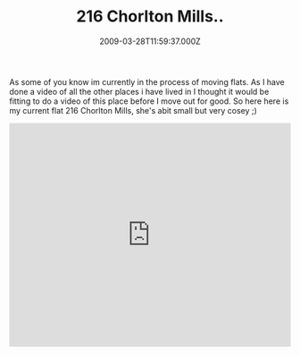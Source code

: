 ﻿---
coverImage: /images/fallback-post-header.png
date: '2009-03-28T11:59:37.000Z'
tags: []
title: 216 Chorlton Mills..
oldUrl: /photos-personal/216-chorlton-mills
---

As some of you know im currently in the process of moving flats. As I have done a video of all the other places i have lived in I thought it would be fitting to do a video of this place before I move out for good. So here here is my current flat 216 Chorlton Mills, she's abit small but very cosey ;)<!-- more -->

<iframe width="100%" height="400" src="https://www.youtube.com/embed/PcR8hLX1Lak" frameborder="0" allow="accelerometer; autoplay; clipboard-write; encrypted-media; gyroscope; picture-in-picture" allowfullscreen></iframe>
